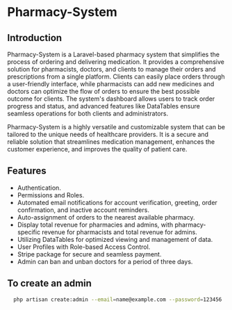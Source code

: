 # Pharmacy-System 

## Introduction

Pharmacy-System is a Laravel-based pharmacy system that simplifies the process of ordering and delivering medication. It provides a comprehensive solution for pharmacists, doctors, and clients to manage their orders and prescriptions from a single platform. Clients can easily place orders through a user-friendly interface, while pharmacists can add new medicines and doctors can optimize the flow of orders to ensure the best possible outcome for clients. The system's dashboard allows users to track order progress and status, and advanced features like DataTables ensure seamless operations for both clients and administrators.

Pharmacy-System is a highly versatile and customizable system that can be tailored to the unique needs of healthcare providers. It is a secure and reliable solution that streamlines medication management, enhances the customer experience, and improves the quality of patient care.





## Features

- Authentication.
- Permissions and Roles.
- Automated email notifications for account verification, greeting, order confirmation, and inactive account reminders.
- Auto-assignment of orders to the nearest available pharmacy.
- Display total revenue for pharmacies and admins, with pharmacy-specific revenue for pharmacists and total revenue for admins.
- Utilizing DataTables for optimized viewing and management of data.
- User Profiles with Role-based Access Control.
- Stripe package for secure and seamless payment.
- Admin can ban and unban doctors for a period of three days.


## To create an admin


```bash
  php artisan create:admin --email=name@example.com --password=123456

```
